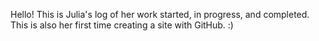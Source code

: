 Hello!
This is Julia's log of her work started, in progress, and completed.
This is also her first time creating a site with GitHub.
:)
